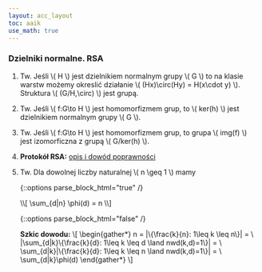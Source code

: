 ```yaml
---
layout: acc_layout
toc: aaik
use_math: true
---
```


### Dzielniki normalne. RSA

1.  Tw. Jeśli  \\(  H  \\)  jest dzielnikiem normalnym grupy  \\(  G
     \\)  to na klasie warstw możemy okreslić działanie  \\( 
    (Hx)\\circ(Hy) = H(x\\cdot y)  \\). Struktura  \\(  (G/H,\\circ)
     \\)  jest grupą.
2.  Tw. Jeśli  \\(  f:G\\to H  \\)  jest homomorfizmem grup, to  \\( 
    ker(h)  \\)  jest dzielnikiem normalnym grupy  \\(  G  \\).
3.  Tw. Jeśli  \\(  f:G\\to H  \\)  jest homomorfizmem grup, to grupa
     \\(  img(f)  \\)  jest izomorficzna z grupą  \\(  G/ker(h)  \\).
4.  **Protokół RSA:** [opis i dowód
    poprawności](http://cs.pwr.edu.pl/cichon/MaterialyDydaktyczne/RSA.php)
5.  Tw. Dla dowolnej liczby naturalnej  \\(  n \\geq 1  \\)  mamy
    
    {::options parse_block_html="true" /}
    <div class="def-box"><p>
    \\[ \sum_{d|n} \phi(d) = n \\] 
    </p></div>
    {::options parse_block_html="false" /}
    
    **Szkic dowodu:** 
	\\[  \\begin{gather\*} n = \|\\{\\frac{k}{n}:
    1\\leq k \\leq n\\}\| = \\ \|\\sum\_{d\|k}\\{\\frac{k}{d}: 1\\leq
    k \\leq d \\land nwd(k,d)=1\\}\| = \\
    \\sum\_{d\|k}\|\\{\\frac{k}{d}: 1\\leq k \\leq n \\land
    nwd(k,d)=1\\}\| = \\ \\sum\_{d\|k}\\phi(d) \\end{gather\*}  \\] 